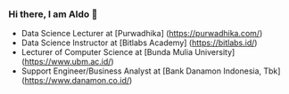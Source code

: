 ### Hi there, I am Aldo 👋

- Data Science Lecturer at [Purwadhika] (https://purwadhika.com/)
- Data Science Instructor at [Bitlabs Academy] (https://bitlabs.id/)
- Lecturer of Computer Science at [Bunda Mulia University] (https://www.ubm.ac.id/)
- Support Engineer/Business Analyst at [Bank Danamon Indonesia, Tbk] (https://www.danamon.co.id/)

<!--
- 🔭 I’m currently working on


Here are some ideas to get you started:

- 🔭 I’m currently working on ...
- 🌱 I’m currently learning ...
- 👯 I’m looking to collaborate on ...
- 🤔 I’m looking for help with ...
- 💬 Ask me about ...
- 📫 How to reach me: ...
- 😄 Pronouns: ...
- ⚡ Fun fact: ...
-->
